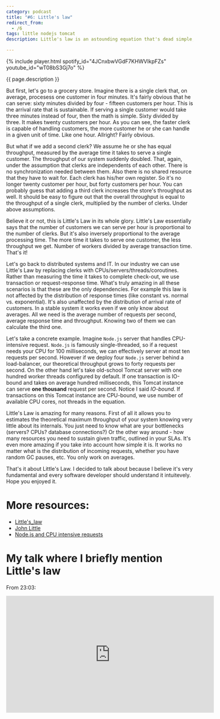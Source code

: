 ```yaml
---
category: podcast
title: "#6: Little's law"
redirect_from:
  - /6
tags: little nodejs tomcat
description: Little's law is an astounding equation that's dead simple, yet it can bring an amazing insight into what your distributed system is capable of.

---
```


{% include player.html spotify_id="4JCnxbwVGdF7KHWVIkpFZs" youtube_id="wT08bS3Gj7o" %}

{{ page.description }}

But first, let's go to a grocery store.
Imagine there is a single clerk that, on average, procesess one customer in four minutes.
It's fairly obvious that he can serve: sixty minutes divided by four - fifteen customers per hour.
This is the arrival rate that is sustainable.
If serving a single customer would take three minutes instead of four, then the math is simple.
Sixty divided by three.
It makes twenty customers per hour.
As you can see, the faster clerk is capable of handling customers, the more customer he or she can handle in a given unit of time.
Like one hour.
Allright?
Fairly obvious.

But what if we add a second clerk?
We assume he or she has equal throughput, measured by the average time it takes to serve a single customer.
The throughput of our system suddenly doubled.
That, again, under the assumption that clerks are independents of each other.
There is no synchronization needed between them.
Also there is no shared resource that they have to wait for.
Each clerk has his/her own register.
So it's no longer twenty customer per hour, but forty customers per hour.
You can probably guess that adding a third clerk increases the store's throughput as well.
It should be easy to figure out that the overall throughput is equal to the throughput of a single clerk, multiplied by the number of clerks.
Under above assumptions.

Believe it or not, this is Little's Law in its whole glory.
Little's Law essentially says that the number of customers we can serve per hour is proportional to the number of clerks.
But it's also inversely proportional to the average processing time.
The more time it takes to serve one customer, the less throughput we get.
Number of workers divided by average transaction time.
That's it!

Let's go back to distributed systems and IT.
In our industry we can use Little's Law by replacing clerks with CPUs/servers/threads/coroutines.
Rather than measuring the time it takes to complete check-out, we use transaction or request-response time.
What's truly amazing in all these scenarios is that these are the only dependencies.
For example this law is not affected by the distribution of response times (like constant vs. normal vs. exponential).
It's also unaffected by the distribution of arrival rate of customers.
In a stable system it works even if we only know about averages.
All we need is the average number of requests per second, average response time and throughput.
Knowing two of them we can calculate the third one.

Let's take a concrete example.
Imagine `Node.js` server that handles CPU-intensive request.
`Node.js` is famously single-threaded, so if a request needs your CPU for 100 milliseconds, we can effectively server at most ten requests per second.
However if we deploy four `Node.js` server behind a load-balancer, our theoretical throughput grows to forty requests per second.
On the other hand let's take old-school Tomcat server with one hundred worker threads configured by default.
If one transaction is IO-bound and takes on average hundred milliseconds, this Tomcat instance can serve **one thousand** request per second.
Notice I said _IO-bound_.
If transactions on this Tomcat instance are CPU-bound, we use number of available CPU cores, not threads in the equation.

Little's Law is amazing for many reasons.
First of all it allows you to estimates the theoretical maximum throughput of your system knowing very little about its internals.
You just need to know what are your bottlenecks (servers? CPUs? database connections?)
Or the other way around - how many resources you need to sustain given traffic, outlined in your SLAs.
It's even more amazing if you take into account how simple it is.
It works no matter what is the distribution of incoming requests, whether you have random GC pauses, etc.
You only work on averages.

That's it about Little's Law.
I decided to talk about because I believe it's very fundamental and every software developer should understand it intuitevely.
Hope you enjoyed it.

# More resources:

* [Little's_law](https://en.wikipedia.org/wiki/Little%27s_law)
* [John Little](https://en.wikipedia.org/wiki/John_Little_(academic))
* [Node.js and CPU intensive requests](https://stackoverflow.com/questions/3491811/node-js-and-cpu-intensive-requests)

# My talk where I briefly mention Little's law

From 23:03:

<iframe width="560" height="315" src="https://www.youtube.com/embed/5TJiTSWktLU?start=1383" frameborder="0" allow="accelerometer; autoplay; encrypted-media; gyroscope; picture-in-picture" allowfullscreen></iframe>


